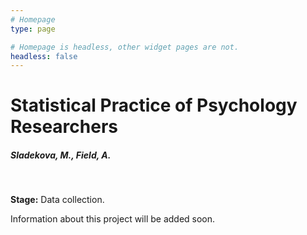 ```yaml
---
# Homepage
type: page

# Homepage is headless, other widget pages are not.
headless: false
---
```


# Statistical Practice of Psychology Researchers
##### Sladekova, M., Field, A. 

</br>

**Stage:** Data collection.

Information about this project will be added soon.  
